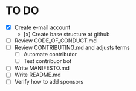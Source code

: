 # TO DO

- [x] Create e-mail account
   -    [x] Create base structure at github 
- [ ] Review CODE_OF_CONDUCT.md
- [ ] Review CONTRIBUTING.md and adjusts terms
   -   [ ] Automate contributor 
   -   [ ] Test contribuor bot
- [ ] Write MANIFESTO.md
- [ ] Write README.md
- [ ] Verify how to add sponsors
